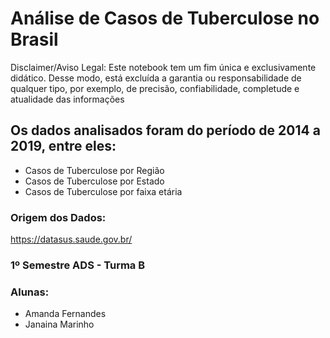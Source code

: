 # Análise de Casos de Tuberculose no Brasil #

Disclaimer/Aviso Legal: Este notebook tem um fim única e exclusivamente didático. 
Desse modo, está excluída a garantia ou responsabilidade de qualquer tipo, por exemplo, de precisão, confiabilidade, completude e atualidade das informações

## Os dados analisados foram do período de 2014 a 2019, entre eles:

- Casos de Tuberculose por Região
- Casos de Tuberculose por Estado
- Casos de Tuberculose por faixa etária

### Origem dos Dados: 
https://datasus.saude.gov.br/

### 1º Semestre ADS - Turma B

### Alunas: 
- Amanda Fernandes
- Janaina Marinho
